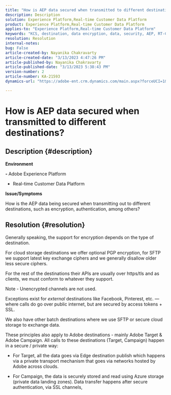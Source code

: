 ```yaml
---
title: "How is AEP data secured when transmitted to different destinations?"
description: Description
solution: Experience Platform,Real-time Customer Data Platform
product: Experience Platform,Real-time Customer Data Platform
applies-to: "Experience Platform,Real-time Customer Data Platform"
keywords: "KCS, destination, data encryption, data, security, AEP, RT-CDP, Adobe, Target, Campaign"
resolution: Resolution
internal-notes: 
bug: False
article-created-by: Nayanika Chakravarty
article-created-date: "3/13/2023 4:47:26 PM"
article-published-by: Nayanika Chakravarty
article-published-date: "3/13/2023 5:38:43 PM"
version-number: 2
article-number: KA-21593
dynamics-url: "https://adobe-ent.crm.dynamics.com/main.aspx?forceUCI=1&pagetype=entityrecord&etn=knowledgearticle&id=c6cfe9b9-bec1-ed11-83ff-6045bd0065b6"

---
```

# How is AEP data secured when transmitted to different destinations?

## Description {#description}


<b>Environment</b>

<b>- </b>Adobe Experience Platform

- Real-time Customer Data Platform

<b>Issue/Symptoms</b>

How is the AEP data being secured when transmitting out to different destinations, such as encryption, authentication, among others?


## Resolution {#resolution}


Generally speaking, the support for encryption depends on the type of destination.

For cloud storage destinations we offer optional PGP encryption, for SFTP we support latest key exchange ciphers and we generally disallow older less secure ciphers.

For the rest of the destinations their APIs are usually over https/tls and as clients, we must conform to whatever they support.

Note - Unencrypted channels are not used.

Exceptions exist for *external* destinations like Facebook, Pinterest, etc. — where calls do go over public internet, but are secured by access tokens + SSL.

We also have other batch destinations where we use SFTP or secure cloud storage to exchange data.



These principles also apply to Adobe destinations - mainly Adobe Target & Adobe Campaign. All calls to these destinations (Target, Campaign) happen in a secure / private way:

- For Target, all the data goes via Edge destination publish which happens via a private transport mechanism that goes via networks hosted by Adobe across clouds.

- For Campaign, the data is securely stored and read using Azure storage (private data landing zones). Data transfer happens after secure authentication, via SSL channels,


